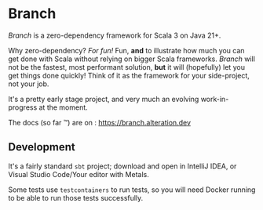 # Branch

*Branch* is a zero-dependency framework for Scala 3 on Java 21+.

Why zero-dependency? *For fun!* Fun, **and** to illustrate how much you can get done with Scala without relying on
bigger Scala frameworks. *Branch* will not be the fastest, most performant solution, **but** it will (hopefully) let you
get things done quickly! Think of it as the framework for your side-project, not your job.

It's a pretty early stage project, and very much an evolving work-in-progress at the moment.

The docs (so far ™️) are on : https://branch.alteration.dev

## Development

It's a fairly standard `sbt` project; download and open in IntelliJ IDEA, or Visual Studio Code/Your editor with
Metals.

Some tests use `testcontainers` to run tests, so you will need Docker running to be able to run those tests
successfully.